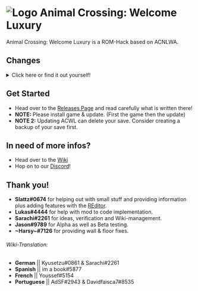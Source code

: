 # ![Logo](https://assets.gitlab-static.net/uploads/-/system/project/avatar/11357955/Logo_2.png) Animal Crossing: Welcome Luxury

Animal Crossing: Welcome Luxury is a ROM-Hack based on ACNLWA.

## Changes

<details class="spoiler">
<summary>Click here or find it out yourself!</summary>
- Fish bite first try
- Fish don't vanish when you run up to them
- Flowers never wilt (except black roses)
- Indestructable Flowers
- Instant Cyrus customizations
- Instant Mayor Permit
- Mosquitoes never bite
- New Font
- New Music
- No tripping
- QR Machine is unlocked
- Resetti is disabled
- Reworked Textures
- Stores are 24/7 open
- Take items to the island through the coolerbox
- Town-fruit = price of foreign fruits

[Detailed Changelog to be seen here.](CHANGELOG.md)

</details>

## Get Started

- Head over to the [Releases Page](https://gitlab.com/Kyusetzu/ACWL/-/releases) and read carefully what is written there!
- **NOTE:** Please install game & update. (First the game then the update)<br>
- **NOTE 2:** Updating ACWL can delete your save.
  Consider creating a backup of your save first.

## In need of more infos?

- Head over to the [Wiki](https://gitlab.com/Kyusetzu/ACWL/-/wikis/home)
- Hop on to our [Discord](https://discord.gg/5BkdzCG)!

## Thank you!

- **Slattz#0674** for helping out with small stuff and providing information plus adding features with the [REditor](https://github.com/Slattz/ACNL_REditor/).
- **Lukas#4444** for help with mod to code implementation.
- **Sarachi#2261** for ideas, verification and Wiki-management.
- **Jason#9789** for Alpha as well as Beta testing.
- **~Harsy~#7126** for providing wall & floor fixes.

###### Wiki-Translation:

- **German** || Kyusetzu#0861 & Sarachi#2261
- **Spanish** || im a book#5877
- **French** || Youssef#5154
- **Portuguese** || AdSF#2943 & Davidfaisca7#8535
